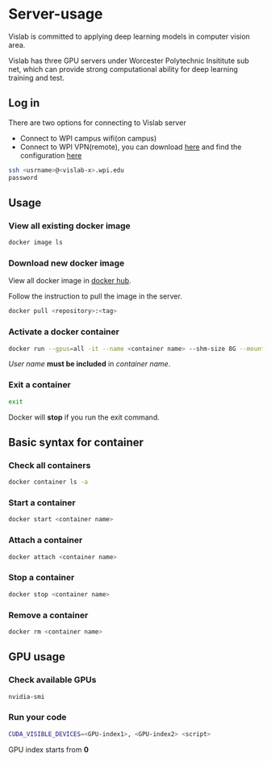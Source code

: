 # Server-usage

Vislab is committed to applying deep learning models in computer vision area.

Vislab has three GPU servers under Worcester Polytechnic Insititute sub net, which can provide strong computational ability for deep learning training and test.

## Log in
There are two options for connecting to Vislab server
* Connect to WPI campus wifi(on campus)
* Connect to WPI VPN(remote), you can download [here](https://hub.wpi.edu/software/570/globalprotect) and find the configuration [here](https://sirloin.wpi.edu/article/23/vpn-client-configuration-for-windows)

``` bash
ssh <usrname>@<vislab-x>.wpi.edu
password
```

## Usage

### View all existing docker image
```bash
docker image ls
```

### Download new docker image
View all docker image in [docker hub](https://hub.docker.com/).

Follow the instruction to pull the image in the server.
```bash
docker pull <repository>:<tag>
```

### Activate a docker container
```bash
docker run --gpus=all -it --name <container name> --shm-size 8G --mount type=bind,source=<absolute path>,target=/workspace <repository>:<tag>
```
*User name* **must be included** in *container name*.

### Exit a container
```bash
exit
```
Docker will **stop** if you run the exit command.
  
## Basic syntax for container

### Check all containers
```bash
docker container ls -a
```

### Start a container
```bash
docker start <container name>
```

### Attach a container
```bash
docker attach <container name>
```

### Stop a container
```bash
docker stop <container name>
```

### Remove a container
```bash
docker rm <container name>
```

## GPU usage

### Check available GPUs
```bash
nvidia-smi
```

### Run your code
```bash
CUDA_VISIBLE_DEVICES=<GPU-index1>, <GPU-index2> <script>
```
GPU index starts from **0**

  


  
